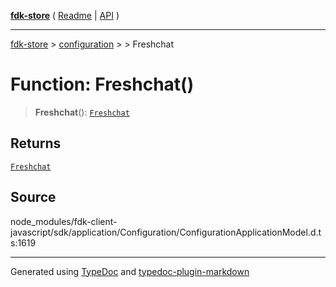 [**fdk-store**](../../../README.md) ( [Readme](../../../README.md) \| [API](../../../API.md) )

---

[fdk-store](../../../API.md) > [configuration](../../README.md) > [<internal>](../README.md) > Freshchat

# Function: Freshchat()

> **Freshchat**(): [`Freshchat`](../type-aliases/type-alias.Freshchat.md)

## Returns

[`Freshchat`](../type-aliases/type-alias.Freshchat.md)

## Source

node_modules/fdk-client-javascript/sdk/application/Configuration/ConfigurationApplicationModel.d.ts:1619

---

Generated using [TypeDoc](https://typedoc.org/) and [typedoc-plugin-markdown](https://www.npmjs.com/package/typedoc-plugin-markdown)
